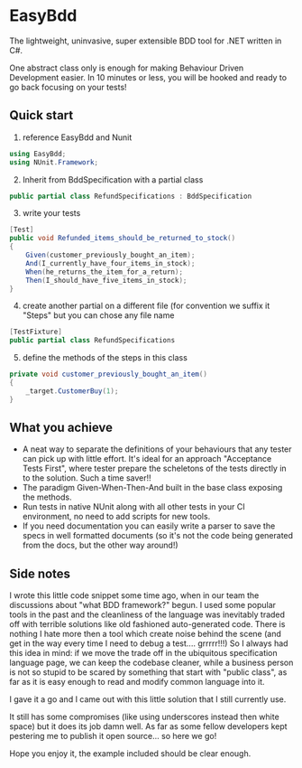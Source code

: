 # EasyBdd

The lightweight, uninvasive, super extensible BDD tool for .NET written in C#.

One abstract class only is enough for making Behaviour Driven Development easier.
In 10 minutes or less, you will be hooked and ready to go back focusing on your tests!

## Quick start

1) reference EasyBdd and Nunit

```csharp
using EasyBdd;
using NUnit.Framework;
```

2) Inherit from BddSpecification with a partial class


```csharp
public partial class RefundSpecifications : BddSpecification
```

3) write your tests

```csharp
[Test]
public void Refunded_items_should_be_returned_to_stock()
{
    Given(customer_previously_bought_an_item);
    And(I_currently_have_four_items_in_stock);
    When(he_returns_the_item_for_a_return);
    Then(I_should_have_five_items_in_stock);
}
```

4) create another partial on a different file (for convention we suffix it "Steps" but you can chose any file name

```csharp
[TestFixture]
public partial class RefundSpecifications
```

5) define the methods of the steps in this class

```csharp
private void customer_previously_bought_an_item()
{
    _target.CustomerBuy(1);
}
```

## What you achieve

- A neat way to separate the definitions of your behaviours that any tester can pick up with little effort. It's ideal for an approach "Acceptance Tests First", where tester prepare the scheletons of the tests directly in to the solution. Such a time saver!!
- The paradigm Given-When-Then-And built in the base class exposing the methods.
- Run tests in native NUnit along with all other tests in your CI environment, no need to add scripts for new tools.
- If you need documentation you can easily write a parser to save the specs in well formatted documents (so it's not the code being generated from the docs, but the other way around!)

## Side notes

I wrote this little code snippet some time ago, when in our team the discussions about "what BDD framework?" begun. I used some popular tools in the past and the cleanliness of the language was inevitably traded off with terrible solutions like old fashioned auto-generated code. There is nothing I hate more then a tool which create noise behind the scene (and get in the way every time I need to debug a test.... grrrrr!!!) So I always had this idea in mind: if we move the trade off in the ubiquitous specification language page, we can keep the codebase cleaner, while a business person is not so stupid to be scared by something that start with "public class", as far as it is easy enough to read and modify common language into it.

I gave it a go and I came out with this little solution that I still currently use.

It still has some compromises (like using underscores instead then white space) but it does its job damn well. As far as some fellow developers kept pestering me to publish it open source... so here we go!

Hope you enjoy it, the example included should be clear enough.
